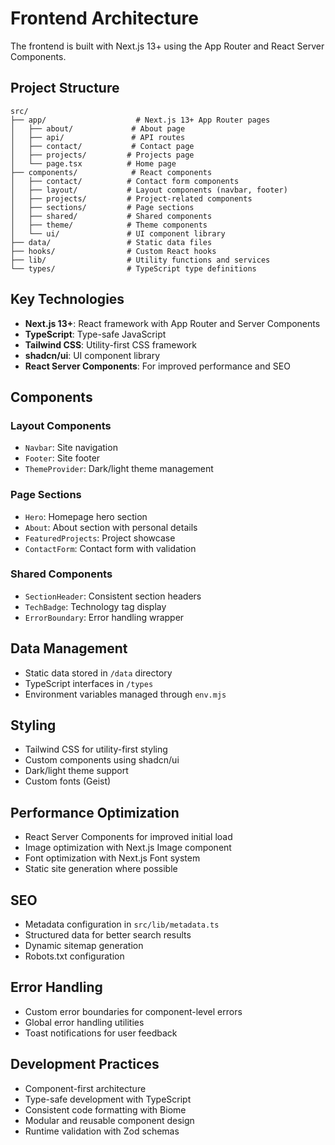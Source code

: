 # Frontend Architecture

The frontend is built with Next.js 13+ using the App Router and React Server Components.

## Project Structure

```
src/
├── app/                    # Next.js 13+ App Router pages
│   ├── about/             # About page
│   ├── api/               # API routes
│   ├── contact/           # Contact page
│   ├── projects/         # Projects page
│   └── page.tsx          # Home page
├── components/            # React components
│   ├── contact/          # Contact form components
│   ├── layout/           # Layout components (navbar, footer)
│   ├── projects/         # Project-related components
│   ├── sections/         # Page sections
│   ├── shared/           # Shared components
│   ├── theme/            # Theme components
│   └── ui/               # UI component library
├── data/                 # Static data files
├── hooks/                # Custom React hooks
├── lib/                  # Utility functions and services
└── types/                # TypeScript type definitions
```

## Key Technologies

- **Next.js 13+**: React framework with App Router and Server Components
- **TypeScript**: Type-safe JavaScript
- **Tailwind CSS**: Utility-first CSS framework
- **shadcn/ui**: UI component library
- **React Server Components**: For improved performance and SEO

## Components

### Layout Components

- `Navbar`: Site navigation
- `Footer`: Site footer
- `ThemeProvider`: Dark/light theme management

### Page Sections

- `Hero`: Homepage hero section
- `About`: About section with personal details
- `FeaturedProjects`: Project showcase
- `ContactForm`: Contact form with validation

### Shared Components

- `SectionHeader`: Consistent section headers
- `TechBadge`: Technology tag display
- `ErrorBoundary`: Error handling wrapper

## Data Management

- Static data stored in `/data` directory
- TypeScript interfaces in `/types`
- Environment variables managed through `env.mjs`

## Styling

- Tailwind CSS for utility-first styling
- Custom components using shadcn/ui
- Dark/light theme support
- Custom fonts (Geist)

## Performance Optimization

- React Server Components for improved initial load
- Image optimization with Next.js Image component
- Font optimization with Next.js Font system
- Static site generation where possible

## SEO

- Metadata configuration in `src/lib/metadata.ts`
- Structured data for better search results
- Dynamic sitemap generation
- Robots.txt configuration

## Error Handling

- Custom error boundaries for component-level errors
- Global error handling utilities
- Toast notifications for user feedback

## Development Practices

- Component-first architecture
- Type-safe development with TypeScript
- Consistent code formatting with Biome
- Modular and reusable component design
- Runtime validation with Zod schemas

